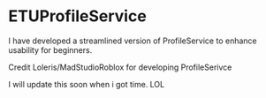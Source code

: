 # ETUProfileService
I have developed a streamlined version of ProfileService to enhance usability for beginners.

Credit Loleris/MadStudioRoblox for developing ProfileSerivce 

I will update this soon when i got time. LOL
